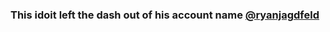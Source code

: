 ### This idoit left the dash out of his account name [@ryanjagdfeld](https://www.github.com/ryanjagdfeld)
